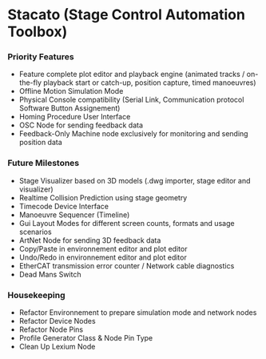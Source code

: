 # Stacato (Stage Control Automation Toolbox)

### Priority Features
- Feature complete plot editor and playback engine (animated tracks / on-the-fly playback start or catch-up, position capture, timed manoeuvres)
- Offline Motion Simulation Mode
- Physical Console compatibility (Serial Link, Communication protocol Software Button Assignement)
- Homing Procedure User Interface
- OSC Node for sending feedback data
- Feedback-Only Machine node exclusively for monitoring and sending position data

### Future Milestones
- Stage Visualizer based on 3D models (.dwg importer, stage editor and visualizer)
- Realtime Collision Prediction using stage geometry
- Timecode Device Interface
- Manoeuvre Sequencer (Timeline)
- Gui Layout Modes for different screen counts, formats and usage scenarios
- ArtNet Node for sending 3D feedback data
- Copy/Paste in environnement editor and plot editor
- Undo/Redo in environnement editor and plot editor
- EtherCAT transmission error counter / Network cable diagnostics
- Dead Mans Switch

### Housekeeping
- Refactor Environnement to prepare simulation mode and network nodes
- Refactor Device Nodes
- Refactor Node Pins
- Profile Generator Class & Node Pin Type
- Clean Up Lexium Node

